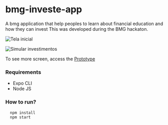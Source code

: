 # bmg-investe-app
A bmg application that help peoples to learn about financial education and how they can invest
This was developed during the BMG hackaton.


![Tela inicial](https://user-images.githubusercontent.com/16567734/93668159-45521380-fa61-11ea-886f-b47fec9a41bf.png)

![Simular investimentos](https://user-images.githubusercontent.com/16567734/93668156-3bc8ab80-fa61-11ea-87e3-0fa64b374dd2.png)


To see more screen, access the [Prototype](https://www.figma.com/file/Q7Jl4pjk7TnWRaVpCm0ugY/BMG-investe?node-id=0%3A1)


### Requirements
- Expo CLI
- Node JS

### How to run?
```
  npm install
  npm start
```
